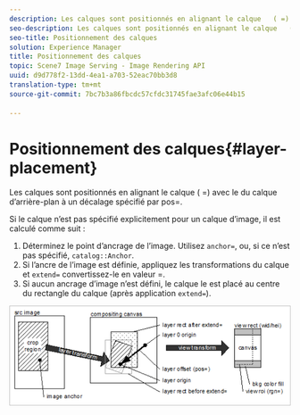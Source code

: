 ```yaml
---
description: Les calques sont positionnés en alignant le calque   ( =) avec le du calque d’arrière-plan à un décalage spécifié par pos=.
seo-description: Les calques sont positionnés en alignant le calque   ( =) avec le du calque d’arrière-plan à un décalage spécifié par pos=.
seo-title: Positionnement des calques
solution: Experience Manager
title: Positionnement des calques
topic: Scene7 Image Serving - Image Rendering API
uuid: d9d778f2-13dd-4ea1-a703-52eac70bb3d8
translation-type: tm+mt
source-git-commit: 7bc7b3a86fbcdc57cfdc31745fae3afc06e44b15

---
```



# Positionnement des calques{#layer-placement}

Les calques sont positionnés en alignant le calque   ( =) avec le du calque d’arrière-plan à un décalage spécifié par pos=.

Si le calque   n’est pas spécifié explicitement pour un calque d’image, il est calculé comme suit :

1. Déterminez le point d’ancrage de l’image. Utilisez `anchor=`, ou, si ce n’est pas spécifié, `catalog::Anchor`.
1. Si l’ancre de l’image est définie, appliquez les transformations du calque et `extend=` convertissez-le en valeur  =.
1. Si aucun ancrage d’image n’est défini, le calque  le  est placé au centre du rectangle du calque (après application `extend=`).

![](assets/layerplacement.png)

